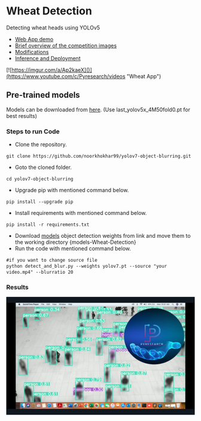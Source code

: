 # Wheat Detection
Detecting wheat heads using YOLOv5
- [Web App demo](#Web-app-demo)
- [Brief overview of the competition images](#Brief-overview-of-the-competition-images)
- [Modifications](#Modifications)
- [Inference and Deployment](#Inference-and-Deployment)



[![https://imgur.com/a/Ap2kaeX]()](https://www.youtube.com/c/Pyresearch/videos "Wheat App")

## Pre-trained models
Models can be downloaded from <a href="https://www.kaggle.com/ii5m0k3ii/mixup50e">here</a>. (Use last_yolov5x_4M50fold0.pt for best results) 


### Steps to run Code
- Clone the repository.
```
git clone https://github.com/noorkhokhar99/yolov7-object-blurring.git
```
- Goto the cloned folder.
```
cd yolov7-object-blurring

```
- Upgrade pip with mentioned command below.
```
pip install --upgrade pip
```
- Install requirements with mentioned command below.
```
pip install -r requirements.txt
```
- Download [models](https://www.kaggle.com/ii5m0k3ii/mixup50e) object detection weights from link and move them to the working directory {models-Wheat-Detection}
- Run the code with mentioned command below.
```
#if you want to change source file
python detect_and_blur.py --weights yolov7.pt --source "your video.mp4" --blurratio 20

```

### Results


<img src="https://github.com/noorkhokhar99/yolov7-object-blurring/blob/main/Screen%20Shot%201444-03-28%20at%2011.00.34%20AM.png">


